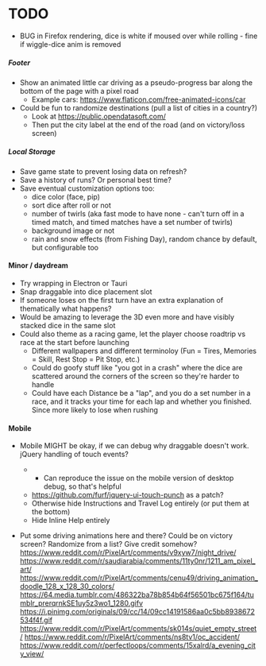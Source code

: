 # TODO
- BUG in Firefox rendering, dice is white if moused over while rolling - fine if wiggle-dice anim is removed

##### Footer
- Show an animated little car driving as a pseudo-progress bar along the bottom of the page with a pixel road
  - Example cars: https://www.flaticon.com/free-animated-icons/car
- Could be fun to randomize destinations (pull a list of cities in a country?)
  - Look at https://public.opendatasoft.com/
  - Then put the city label at the end of the road (and on victory/loss screen)

##### Local Storage
- Save game state to prevent losing data on refresh?
- Save a history of runs? Or personal best time?
- Save eventual customization options too:
  - dice color (face, pip)
  - sort dice after roll or not
  - number of twirls (aka fast mode to have none - can't turn off in a timed match, and timed matches have a set number of twirls)
  - background image or not
  - rain and snow effects (from Fishing Day), random chance by default, but configurable too

#### Minor / daydream
- Try wrapping in Electron or Tauri
- Snap draggable into dice placement slot
- If someone loses on the first turn have an extra explanation of thematically what happens?
- Would be amazing to leverage the 3D even more and have visibly stacked dice in the same slot
- Could also theme as a racing game, let the player choose roadtrip vs race at the start before launching
  - Different wallpapers and different terminoloy (Fun = Tires, Memories = Skill, Rest Stop = Pit Stop, etc.)
  - Could do goofy stuff like "you got in a crash" where the dice are scattered around the corners of the screen so they're harder to handle
  - Could have each Distance be a "lap", and you do a set number in a race, and it tracks your time for each lap and whether you finished. Since more likely to lose when rushing

#### Mobile
- Mobile MIGHT be okay, if we can debug why draggable doesn't work. jQuery handling of touch events?
  - * Can reproduce the issue on the mobile version of desktop debug, so that's helpful
  - https://github.com/furf/jquery-ui-touch-punch as a patch?
  - Otherwise hide Instructions and Travel Log entirely (or put them at the bottom)
  - Hide Inline Help entirely

- Put some driving animations here and there? Could be on victory screen? Randomize from a list? Give credit somehow?
https://www.reddit.com/r/PixelArt/comments/v9xyw7/night_drive/
https://www.reddit.com/r/saudiarabia/comments/11ty0nr/1211_am_pixel_art/
https://www.reddit.com/r/PixelArt/comments/cenu49/driving_animation_doodle_128_x_128_30_colors/
https://64.media.tumblr.com/486322ba78b854b64f56501bc675f164/tumblr_prerqrnkSE1uy5z3wo1_1280.gifv
https://i.pinimg.com/originals/09/cc/14/09cc14191586aa0c5bb8938672534f4f.gif
https://www.reddit.com/r/PixelArt/comments/sk014s/quiet_empty_street/
https://www.reddit.com/r/PixelArt/comments/ns8tv1/oc_accident/
https://www.reddit.com/r/perfectloops/comments/15xalrd/a_evening_city_view/
